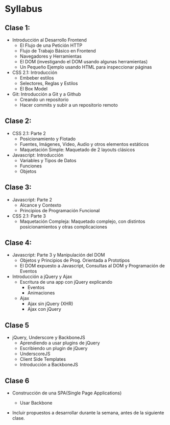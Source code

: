 # Syllabus

## Clase 1:
- Introducción al Desarrollo Frontend
  - El Flujo de una Petición HTTP
  - Flujo de Trabajo Básico en Frontend
  - Navegadores y Herramientas
  - El DOM (investigando el DOM usando algunas herramientas)
  - Un Pequeño Ejemplo usando HTML para inspeccionar páginas
- CSS 2.1: Introducción
  - Embeber estilos
  - Selectores, Reglas y Estilos
  - El Box Model
- Git: Introducción a Git y a Github
  - Creando un repositorio
  - Hacer commits y subir a un repositorio remoto

## Clase 2:
- CSS 2.1: Parte 2
  - Posicionamiento y Flotado
  - Fuentes, Imágenes, Video, Audio y otros elementos estáticos
  - Maquetación Simple: Maquetado de 2 layouts clásicos
- Javascript: Introducción
  - Variables y Tipos de Datos
  - Funciones
  - Objetos

## Clase 3:
- Javascript: Parte 2
  - Alcance y Contexto
  - Principios de Programación Funcional
- CSS 2.1: Parte 3
  - Maquetación Compleja: Maquetado complejo, con distintos posicionamientos y otras complicaciones

## Clase 4:
- Javascript: Parte 3 y Manipulación del DOM
  - Objetos y Principios de Prog. Orientada a Prototipos
  - El DOM expuesto a Javascript, Consultas al DOM y Programación de Eventos
- Introducción a jQuery y Ajax
  - Escritura de una app con jQuery explicando
    - Eventos
    - Animaciones
  - Ajax
    - Ajax sin jQuery (XHR)
    - Ajax con jQuery

## Clase 5
- jQuery, Underscore y BackboneJS
  - Aprendiendo a usar plugins de jQuery
  - Escribiendo un plugin de jQuery
  - UnderscoreJS
  - Client Side Templates
  - Introducción a BackboneJS

## Clase 6
- Construcción de una SPA(Single Page Applications)
  - Usar Backbone
  
- Incluir propuestos a desarrollar durante la semana, antes de la siguiente clase.